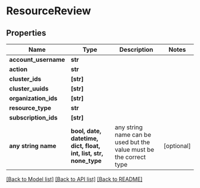 # ResourceReview


## Properties
Name | Type | Description | Notes
------------ | ------------- | ------------- | -------------
**account_username** | **str** |  | 
**action** | **str** |  | 
**cluster_ids** | **[str]** |  | 
**cluster_uuids** | **[str]** |  | 
**organization_ids** | **[str]** |  | 
**resource_type** | **str** |  | 
**subscription_ids** | **[str]** |  | 
**any string name** | **bool, date, datetime, dict, float, int, list, str, none_type** | any string name can be used but the value must be the correct type | [optional]

[[Back to Model list]](../README.md#documentation-for-models) [[Back to API list]](../README.md#documentation-for-api-endpoints) [[Back to README]](../README.md)


